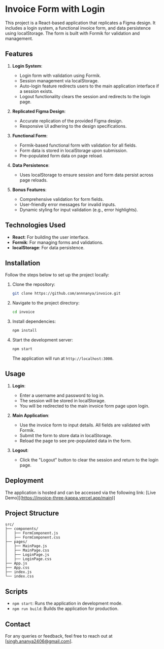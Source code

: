 # Invoice Form with Login

This project is a React-based application that replicates a Figma design. It includes a login system, a functional invoice form, and data persistence using localStorage. The form is built with Formik for validation and management.

## Features

1. **Login System**:
   - Login form with validation using Formik.
   - Session management via localStorage.
   - Auto-login feature redirects users to the main application interface if a session exists.
   - Logout functionality clears the session and redirects to the login page.

2. **Replicated Figma Design**:
   - Accurate replication of the provided Figma design.
   - Responsive UI adhering to the design specifications.

3. **Functional Form**:
   - Formik-based functional form with validation for all fields.
   - Form data is stored in localStorage upon submission.
   - Pre-populated form data on page reload.

4. **Data Persistence**:
   - Uses localStorage to ensure session and form data persist across page reloads.

5. **Bonus Features**:
   - Comprehensive validation for form fields.
   - User-friendly error messages for invalid inputs.
   - Dynamic styling for input validation (e.g., error highlights).

## Technologies Used

- **React**: For building the user interface.
- **Formik**: For managing forms and validations.
- **localStorage**: For data persistence.

## Installation

Follow the steps below to set up the project locally:

1. Clone the repository:
   ```bash
   git clone https://github.com/annnanya/invoice.git
   ```
2. Navigate to the project directory:
   ```bash
   cd invoice
   ```
3. Install dependencies:
   ```bash
   npm install
   ```
4. Start the development server:
   ```bash
   npm start
   ```
   The application will run at `http://localhost:3000`.

## Usage

1. **Login**:
   - Enter a username and password to log in.
   - The session will be stored in localStorage.
   - You will be redirected to the main invoice form page upon login.

2. **Main Application**:
   - Use the invoice form to input details. All fields are validated with Formik.
   - Submit the form to store data in localStorage.
   - Reload the page to see pre-populated data in the form.

3. **Logout**:
   - Click the "Logout" button to clear the session and return to the login page.

## Deployment

The application is hosted and can be accessed via the following link:
[Live Demo][(https://invoice-three-kappa.vercel.app/main)]

## Project Structure

```
src/
├── components/
│   ├── FormComponent.js
│   ├── FormComponent.css
├── pages/
│   ├── MainPage.js
│   ├── MainPage.css
│   ├── LoginPage.js
│   ├── LoginPage.css
├── App.js
├── App.css
├── index.js
└── index.css
```

## Scripts

- `npm start`: Runs the application in development mode.
- `npm run build`: Builds the application for production.

## Contact

For any queries or feedback, feel free to reach out at [singh.ananya2406@gmail.com].

